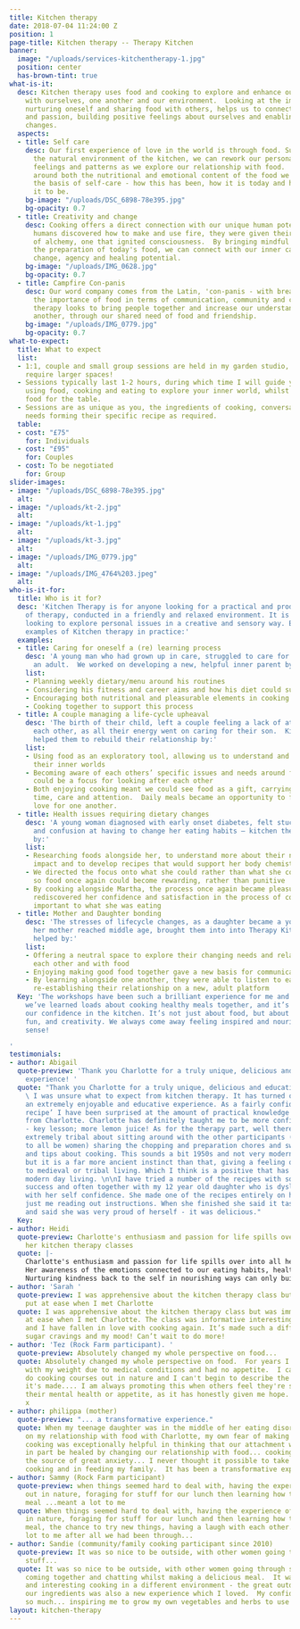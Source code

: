 ```yaml
---
title: Kitchen therapy
date: 2018-07-04 11:24:00 Z
position: 1
page-title: Kitchen therapy -- Therapy Kitchen
banner:
  image: "/uploads/services-kitchentherapy-1.jpg"
  position: center
  has-brown-tint: true
what-is-it:
  desc: Kitchen therapy uses food and cooking to explore and enhance our relationships
    with ourselves, one another and our environment.  Looking at the importance of
    nurturing oneself and sharing food with others, helps us to connect with our creativity
    and passion, building positive feelings about ourselves and enabling helpful life
    changes.
  aspects:
  - title: Self care
    desc: Our first experience of love in the world is through food. Supported in
      the natural environment of the kitchen, we can rework our personal stories,
      feelings and patterns as we explore our relationship with food.  Our mindfulness
      around both the nutritional and emotional content of the food we make forms
      the basis of self-care - how this has been, how it is today and how we intend
      it to be.
    bg-image: "/uploads/DSC_6898-78e395.jpg"
    bg-opacity: 0.7
  - title: Creativity and change
    desc: Cooking offers a direct connection with our unique human potential.  When
      humans discovered how to make and use fire, they were given their first taste
      of alchemy, one that ignited consciousness.  By bringing mindful attention to
      the preparation of today's food, we can connect with our inner capacity for
      change, agency and healing potential.
    bg-image: "/uploads/IMG_0628.jpg"
    bg-opacity: 0.7
  - title: Campfire Con-panis
    desc: Our word company comes from the Latin, 'con-panis - with bread', reflecting
      the importance of food in terms of communication, community and connection.  Kitchen
      therapy looks to bring people together and increase our understanding of one
      another, through our shared need of food and friendship.
    bg-image: "/uploads/IMG_0779.jpg"
    bg-opacity: 0.7
what-to-expect:
  title: What to expect
  list:
  - 1:1, couple and small group sessions are held in my garden studio, larger groups
    require larger spaces!
  - Sessions typically last 1-2 hours, during which time I will guide you through
    using food, cooking and eating to explore your inner world, whilst making great
    food for the table.
  - Sessions are as unique as you, the ingredients of cooking, conversation, dietary
    needs forming their specific recipe as required.
  table:
  - cost: "£75"
    for: Individuals
  - cost: "£95"
    for: Couples
  - cost: To be negotiated
    for: Group
slider-images:
- image: "/uploads/DSC_6898-78e395.jpg"
  alt: 
- image: "/uploads/kt-2.jpg"
  alt: 
- image: "/uploads/kt-1.jpg"
  alt: 
- image: "/uploads/kt-3.jpg"
  alt: 
- image: "/uploads/IMG_0779.jpg"
  alt: 
- image: "/uploads/IMG_4764%203.jpeg"
  alt: 
who-is-it-for:
  title: Who is it for?
  desc: 'Kitchen Therapy is for anyone looking for a practical and productive form
    of therapy, conducted in a friendly and relaxed environment. It is for anyone
    looking to explore personal issues in a creative and sensory way. Below are some
    examples of Kitchen therapy in practice:'
  examples:
  - title: Caring for oneself a (re) learning process
    desc: 'A young man who had grown up in care, struggled to care for himself as
      an adult.  We worked on developing a new, helpful inner parent by:'
    list:
    - Planning weekly dietary/menu around his routines
    - Considering his fitness and career aims and how his diet could support that
    - Encouraging both nutritional and pleasurable elements in cooking
    - Cooking together to support this process
  - title: A couple managing a life-cycle upheaval
    desc: 'The birth of their child, left a couple feeling a lack of attention from
      each other, as all their energy went on caring for their son.  Kitchen therapy
      helped them to rebuild their relationship by:'
    list:
    - Using food as an exploratory tool, allowing us to understand and connect with
      their inner worlds
    - Becoming aware of each others’ specific issues and needs around food meant this
      could be a focus for looking after each other
    - Both enjoying cooking meant we could see food as a gift, carrying with it their
      time, care and attention.  Daily meals became an opportunity to feel and express
      love for one another.
  - title: Health issues requiring dietary changes
    desc: 'A young woman diagnosed with early onset diabetes, felt stuck with resentment
      and confusion at having to change her eating habits – kitchen therapy helped
      by:'
    list:
    - Researching foods alongside her, to understand more about their nutritional
      impact and to develop recipes that would support her body chemistry
    - We directed the focus onto what she could rather than what she could not eat,
      so food once again could become rewarding, rather than punitive
    - By cooking alongside Martha, the process once again became pleasurable and doable.  She
      rediscovered her confidence and satisfaction in the process of cooking as equally
      important to what she was eating
  - title: Mother and Daughter bonding
    desc: 'The stresses of lifecycle changes, as a daughter became a young woman as
      her mother reached middle age, brought them into into Therapy Kitchen, which
      helped by:'
    list:
    - Offering a neutral space to explore their changing needs and relationship with
      each other and with food
    - Enjoying making good food together gave a new basis for communication
    - By learning alongside one another, they were able to listen to each other again,
      re-establishing their relationship on a new, adult platform
  Key: 'The workshops have been such a brilliant experience for me and my family —
    we’ve learned loads about cooking healthy meals together, and it’s really boosted
    our confidence in the kitchen. It’s not just about food, but about connection,
    fun, and creativity. We always come away feeling inspired and nourished in every
    sense!

'
testimonials:
- author: Abigail
  quote-preview: 'Thank you Charlotte for a truly unique, delicious and educative
    experience! '
  quote: "Thank you Charlotte for a truly unique, delicious and educative experience!
    \ I was unsure what to expect from kitchen therapy. It has turned out to been
    an extremely enjoyable and educative experience. As a fairly confident cook ‘off
    recipe’ I have been surprised at the amount of practical knowledge I have learnt
    from Charlotte. Charlotte has definitely taught me to be more confident with flavours
    - key lesson; more lemon juice! As for the therapy part, well there has been something
    extremely tribal about sitting around with the other participants (who just happened
    to all be women) sharing the chopping and preparation chores and swapping advice
    and tips about cooking. This sounds a bit 1950s and not very modern day feminist
    but it is a far more ancient instinct than that, giving a feeling of going back
    to medieval or tribal living. Which I think is a positive that has been lost in
    modern day living. \n\nI have tried a number of the recipes with some fantastic
    success and often together with my 12 year old daughter who is dyslexic and suffers
    with her self confidence. She made one of the recipes entirely on her own with
    just me reading out instructions. When she finished she said it tasted just perfect
    and said she was very proud of herself - it was delicious."
  Key: 
- author: Heidi
  quote-preview: Charlotte's enthusiasm and passion for life spills over into all
    her kitchen therapy classes
  quote: |-
    Charlotte's enthusiasm and passion for life spills over into all her kitchen therapy classes, rekindling an inner eagerness to enter the kitchen once again.
    Her awareness of the emotions connected to our eating habits, healthy nutrition and cookery, offer skills in supporting self care and well being, playing an enormous role in our mental health today.
    Nurturing kindness back to the self in nourishing ways can only build confidence and aliveness, deepening further relationships to family, social and community through fun, healthy and creative cookery which Charlotte's classes truly ignite.
- author: 'Sarah '
  quote-preview: I was apprehensive about the kitchen therapy class but was immediately
    put at ease when I met Charlotte
  quote: I was apprehensive about the kitchen therapy class but was immediately put
    at ease when I met Charlotte. The class was informative interesting and interactive
    and I have fallen in love with cooking again. It’s made such a difference to my
    sugar cravings and my mood! Can’t wait to do more!
- author: 'Tez (Rock Farm participant). '
  quote-preview: Absolutely changed my whole perspective on food...
  quote: Absolutely changed my whole perspective on food.  For years I've struggled
    with my weight due to medical conditions and had no appetite.  I came along to
    do cooking courses out in nature and I can't begin to describe the difference
    it's made.... I am always promoting this when others feel they're struggling with
    their mental health or appetite, as it has honestly given me hope.  Thank you.
    x
- author: philippa (mother)
  quote-preview: "... a transformative experience."
  quote: When my teenage daughter was in the middle of her eating disorder, reflecting
    on my relationship with food with Charlotte, my own fear of making mistakes when
    cooking was exceptionally helpful in thinking that our attachment wounds could
    in part be healed by changing our relationship with food... cooking is no longer
    the source of great anxiety... I never thought it possible to take such joy from
    cooking and in feeding my family.  It has been a transformative experience.
- author: Sammy (Rock Farm participant)
  quote-preview: when things seemed hard to deal with, having the experience of being
    out in nature, foraging for stuff for our lunch then learning how to cook a healthy
    meal ...meant a lot to me
  quote: When things seemed hard to deal with, having the experience of being out
    in nature, foraging for stuff for our lunch and then learning how to cook a healthy
    meal, the chance to try new things, having a laugh with each other... meant a
    lot to me after all we had been through...
- author: Sandie (community/family cooking participant since 2010)
  quote-preview: It was so nice to be outside, with other women going through similar
    stuff...
  quote: It was so nice to be outside, with other women going through similar stuff,
    coming together and chatting whilst making a delicious meal.  It was relaxing
    and interesting cooking in a different environment - the great outdoors.  Picking
    our ingredients was also a new experience which I loved.  My confidence has grown
    so much... inspiring me to grow my own vegetables and herbs to use at home.
layout: kitchen-therapy
---
```


